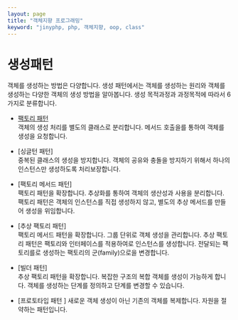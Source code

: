 ```yaml
---
layout: page
title: "객체지향 프로그래밍"
keyword: "jinyphp, php, 객체지향, oop, class"
---
```

# 생성패턴
객체를 생성하는 방법은 다양합니다. 생성 패턴에서는 객체를 생성하는 원리와 객체를 생성하는 다양한 객체의 생성 방법을 알아봅니다. 생성 목적과정과 과정목적에 따라서 6가지로 분류합니다.  

* [팩토리 패턴](factory)  
객체의 생성 처리를 별도의 클래스로 분리합니다. 메서드 호출을를 통하여 객체를 생성을 요청합니다.

* [싱글턴 패턴]  
중복된 클래스의 생성을 방지합니다. 객체의 공유와 충돌을 방지하기 위해서 하나의 인스턴스만 생성하도록 처리보장합니다.

* [팩토리 메서드 패턴]  
팩토리 패턴을 확장합니다. 추상화를 통하여 객체의  생산성과 사용을 분리합니다. 팩토리 패턴은 객체의 인스턴스를 직접 생성하지 않고, 별도의 추상 메서드를 만들어 생성을 위임합니다.

* [추상 팩토리 패턴]  
팩토리 메서드 패턴을 확장합니다. 그룹 단위로 객체 생성을 관리합니다. 추상 팩토리 패턴은 팩토리와 인터페이스를 적용하여로 인스턴스를 생성합니다. 전달되는 팩토리를로 생성하는 팩토리의 군(family)으로을 변경합니다.

* [빌더 패턴]  
추상 팩토리 패턴을 확장합니다. 복잡한 구조의 복합 객체를 생성이 가능하게 합니다. 객체를 생성하는 단계를 정의하고 단계를 변경할 수 있습니다.

* [프로토타입 패턴 ] 
새로운 객체 생성이 아닌 기존의 객체를 복제합니다. 자원을 절약하는 패턴입니다.